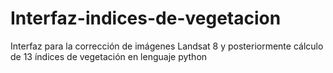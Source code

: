 # Interfaz-indices-de-vegetacion
Interfaz para la corrección de imágenes Landsat 8 y posteriormente cálculo de 13 índices de vegetación en lenguaje python
